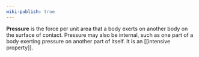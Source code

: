 ```yaml
---
wiki-publish: true
---
```

**Pressure** is the force per unit area that a body exerts on another body on the surface of contact. Pressure may also be internal, such as one part of a body exerting pressure on another part of itself. It is an [[intensive property]].